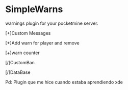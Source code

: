 # SimpleWarns
warnings plugin for your pocketmine server.

[+]Custom Messages

[+]Add warn for player and remove

[+]warn counter

[/]CustomBan 

[/]DataBase

Pd: Plugin que me hice cuando estaba aprendiendo xde
